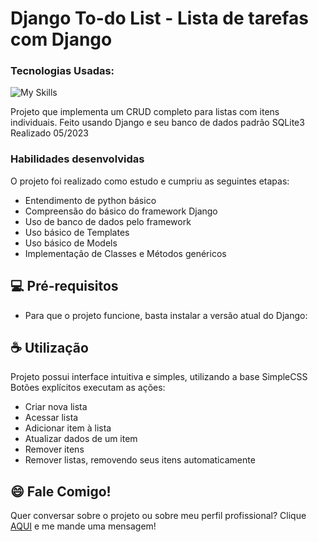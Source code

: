 <link rel="stylesheet" href="https://cdn.jsdelivr.net/gh/devicons/devicon@v2.15.1/devicon.min.css">

# Django To-do List - Lista de tarefas com Django

### Tecnologias Usadas:

![My Skills](https://skillicons.dev/icons?i=py,django,git,github,sqlite&theme=light)

Projeto que implementa um CRUD completo para listas com itens individuais. Feito usando Django e seu banco de dados padrão SQLite3
Realizado 05/2023

### Habilidades desenvolvidas

O projeto foi realizado como estudo e cumpriu as seguintes etapas:

* Entendimento de python básico
* Compreensão do básico do framework Django
* Uso de banco de dados pelo framework
* Uso básico de Templates
* Uso básico de Models
* Implementação de Classes e Métodos genéricos

## 💻 Pré-requisitos

* Para que o projeto funcione, basta instalar a versão atual do Django:


## ☕ Utilização

Projeto possui interface intuitiva e simples, utilizando a base SimpleCSS
Botões explícitos executam as ações:

* Criar nova lista
* Acessar lista
* Adicionar item à lista
* Atualizar dados de um item
* Remover itens
* Remover listas, removendo seus itens automaticamente

## 😄 Fale Comigo!<br>

Quer conversar sobre o projeto ou sobre meu perfil profissional? Clique [AQUI](https://www.linkedin.com/in/leojanela/) e me mande uma mensagem!
